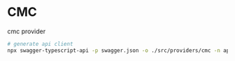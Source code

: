 # CMC

cmc provider

```bash
# generate api client
npx swagger-typescript-api -p swagger.json -o ./src/providers/cmc -n api.ts --axios --modular
```
